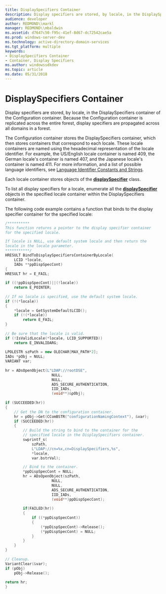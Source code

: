 ```yaml
---
title: DisplaySpecifiers Container
description: Display specifiers are stored, by locale, in the DisplaySpecifiers container of the Configuration container. Because the Configuration container is replicated across the entire forest, display specifiers are propagated across all domains in a forest.
audience: developer
author: REDMOND\\markl
manager: REDMOND\\mbaldwin
ms.assetid: d7647c50-f95c-41ef-8d67-dc72542cae5a
ms.prod: windows-server-dev
ms.technology: active-directory-domain-services
ms.tgt_platform: multiple
keywords:
- DisplaySpecifiers Container
- Container, Display Specifiers
ms.author: windowssdkdev
ms.topic: article
ms.date: 05/31/2018
---
```


# DisplaySpecifiers Container

Display specifiers are stored, by locale, in the DisplaySpecifiers container of the Configuration container. Because the Configuration container is replicated across the entire forest, display specifiers are propagated across all domains in a forest.

The Configuration container stores the DisplaySpecifiers container, which then stores containers that correspond to each locale. These locale containers are named using the hexadecimal representation of the locale identifier. For example, the US/English locale container is named 409, the German locale's container is named 407, and the Japanese locale's container is named 411. For more information, and a list of possible language identifiers, see [Language Identifier Constants and Strings](https://msdn.microsoft.com/library/windows/desktop/dd318693).

Each locale container stores objects of the [**displaySpecifier**](https://msdn.microsoft.com/library/ms682163) class.

To list all display specifiers for a locale, enumerate all the [**displaySpecifier**](https://msdn.microsoft.com/library/ms682163) objects in the specified locale container within the DisplaySpecifiers container.

The following code example contains a function that binds to the display specifier container for the specified locale:


```C++
/**********
This function returns a pointer to the display specifier container 
for the specified locale.

If locale is NULL, use default system locale and then return the 
locale in the locale parameter.
***********/
HRESULT BindToDisplaySpecifiersContainerByLocale(
    LCID *locale,
    IADs **ppDispSpecCont)
{
HRESULT hr = E_FAIL;
 
if ((!ppDispSpecCont)||(!locale))
    return E_POINTER;
 
// If no locale is specified, use the default system locale.
if (!(*locale))
{
    *locale = GetSystemDefaultLCID();
    if (!(*locale))
        return E_FAIL;
}
 
// Be sure that the locale is valid.
if (!IsValidLocale(*locale, LCID_SUPPORTED))
    return E_INVALIDARG;
 
LPOLESTR szPath = new OLECHAR[MAX_PATH*2];
IADs *pObj = NULL;
VARIANT var;
 
hr = ADsOpenObject(L"LDAP://rootDSE",
                     NULL,
                     NULL,
                     ADS_SECURE_AUTHENTICATION,
                     IID_IADs,
                     (void**)&pObj);
 
if (SUCCEEDED(hr))
{
    // Get the DN to the configuration container.
    hr = pObj->Get(CComBSTR("configurationNamingContext"), &var);
    if (SUCCEEDED(hr))
    {
        // Build the string to bind to the container for the
        // specified locale in the DisplaySpecifiers container.
        swprintf_s(
            szPath, 
            L"LDAP://cn=%x,cn=DisplaySpecifiers,%s", 
            *locale, 
            var.bstrVal);

        // Bind to the container.
        *ppDispSpecCont = NULL;
        hr = ADsOpenObject(szPath,
                     NULL,
                     NULL,
                     ADS_SECURE_AUTHENTICATION,
                     IID_IADs,
                     (void**)ppDispSpecCont);
 
        if(FAILED(hr))
        {
            if ((*ppDispSpecCont))
            {
                (*ppDispSpecCont)->Release();
                (*ppDispSpecCont) = NULL;
            }
        }
    }
}
 
// Cleanup.
VariantClear(&var);
if (pObj)
    pObj->Release();
 
return hr;
}
```



 

 




